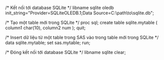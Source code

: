 /* Kết nối tới database SQLite */
libname sqlite oledb init_string="Provider=SQLiteOLEDB.1;Data Source=C:\path\to\sqlite.db";

/* Tạo một table mới trong SQLite */
proc sql;
    create table sqlite.mytable (
        column1 char(10),
        column2 num
    );
quit;

/* Insert dữ liệu từ một table trong SAS vào trong table mới trong SQLite */
data sqlite.mytable;
    set sas.mytable;
run;

/* Đóng kết nối tới database SQLite */
libname sqlite clear;
